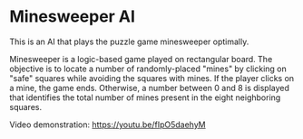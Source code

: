 # Minesweeper AI

This is an AI that plays the puzzle game minesweeper optimally.

Minesweeper is a logic-based game played on rectangular board. The objective is to locate a number of randomly-placed "mines" by clicking on "safe" squares while avoiding the squares with mines. If the player clicks on a mine, the game ends. Otherwise, a number between 0 and 8 is displayed that identifies the total number of mines present in the eight neighboring squares. 

Video demonstration: https://youtu.be/fIpO5daehyM
